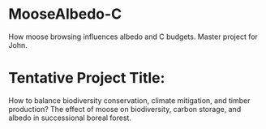# MooseAlbedo-C
How moose browsing influences albedo and C budgets. Master project for John.

# Tentative Project Title:
How to balance biodiversity conservation, climate mitigation, and timber production? The effect of moose on biodiversity, carbon storage, and albedo in successional boreal forest.
